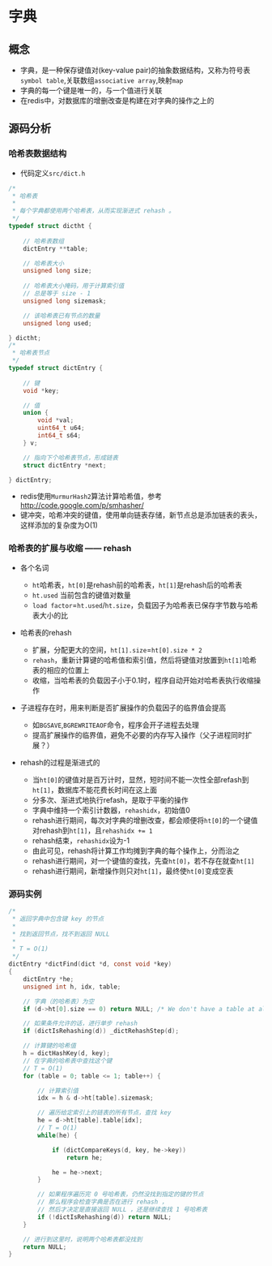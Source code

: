 # 字典

## 概念

- 字典，是一种保存键值对(key-value pair)的抽象数据结构，又称为符号表`symbol table`,关联数组`associative array`,映射`map`
- 字典的每一个键是唯一的，与一个值进行关联
- 在redis中，对数据库的增删改查是构建在对字典的操作之上的

## 源码分析

### 哈希表数据结构

- 代码定义`src/dict.h`

```c
/*
 * 哈希表
 *
 * 每个字典都使用两个哈希表，从而实现渐进式 rehash 。
 */
typedef struct dictht {
    
    // 哈希表数组
    dictEntry **table;

    // 哈希表大小
    unsigned long size;
    
    // 哈希表大小掩码，用于计算索引值
    // 总是等于 size - 1
    unsigned long sizemask;

    // 该哈希表已有节点的数量
    unsigned long used;

} dictht;
/*
 * 哈希表节点
 */
typedef struct dictEntry {
    
    // 键
    void *key;

    // 值
    union {
        void *val;
        uint64_t u64;
        int64_t s64;
    } v;

    // 指向下个哈希表节点，形成链表
    struct dictEntry *next;

} dictEntry;
```

- redis使用`MurmurHash2`算法计算哈希值，参考 http://code.google.com/p/smhasher/
- 键冲突，哈希冲突的键值，使用单向链表存储，新节点总是添加链表的表头，这样添加的复杂度为O(1)


### 哈希表的扩展与收缩 —— rehash

- 各个名词
    + `ht`哈希表，`ht[0]`是rehash前的哈希表，`ht[1]`是rehash后的哈希表
    + `ht.used` 当前包含的键值对数量
    + `load factor`=`ht.used`/`ht.size`，负载因子为哈希表已保存字节数与哈希表大小的比

- 哈希表的rehash
    + 扩展，分配更大的空间，`ht[1].size`=`ht[0].size * 2`
    + `rehash`，重新计算键的哈希值和索引值，然后将键值对放置到`ht[1]`哈希表的相应的位置上
    + 收缩，当哈希表的负载因子小于0.1时，程序自动开始对哈希表执行收缩操作

- 子进程存在时，用来判断是否扩展操作的负载因子的临界值会提高
    + 如`BGSAVE`,`BGREWRITEAOF`命令，程序会开子进程去处理
    + 提高扩展操作的临界值，避免不必要的内存写入操作（父子进程同时扩展？）

- rehash的过程是渐进式的
    + 当`ht[0]`的键值对是百万计时，显然，短时间不能一次性全部refash到`ht[1]`，数据库不能花费长时间在这上面
    + 分多次、渐进式地执行refash，是取于平衡的操作
    + 字典中维持一个索引计数器，`rehashidx`，初始值0
    + rehash进行期间，每次对字典的增删改查，都会顺便将`ht[0]`的一个键值对rehash到`ht[1]`，且`rehashidx += 1`
    + rehash结束，`rehashidx`设为-1
    + 由此可见，rehash将计算工作均摊到字典的每个操作上，分而治之
    + rehash进行期间，对一个键值的查找，先查`ht[0]`，若不存在就查`ht[1]`
    + rehash进行期间，新增操作则只对`ht[1]`，最终使`ht[0]`变成空表


### 源码实例

```c
/*
 * 返回字典中包含键 key 的节点
 *
 * 找到返回节点，找不到返回 NULL
 *
 * T = O(1)
 */
dictEntry *dictFind(dict *d, const void *key)
{
    dictEntry *he;
    unsigned int h, idx, table;

    // 字典（的哈希表）为空
    if (d->ht[0].size == 0) return NULL; /* We don't have a table at all */

    // 如果条件允许的话，进行单步 rehash
    if (dictIsRehashing(d)) _dictRehashStep(d);

    // 计算键的哈希值
    h = dictHashKey(d, key);
    // 在字典的哈希表中查找这个键
    // T = O(1)
    for (table = 0; table <= 1; table++) {

        // 计算索引值
        idx = h & d->ht[table].sizemask;

        // 遍历给定索引上的链表的所有节点，查找 key
        he = d->ht[table].table[idx];
        // T = O(1)
        while(he) {

            if (dictCompareKeys(d, key, he->key))
                return he;

            he = he->next;
        }

        // 如果程序遍历完 0 号哈希表，仍然没找到指定的键的节点
        // 那么程序会检查字典是否在进行 rehash ，
        // 然后才决定是直接返回 NULL ，还是继续查找 1 号哈希表
        if (!dictIsRehashing(d)) return NULL;
    }

    // 进行到这里时，说明两个哈希表都没找到
    return NULL;
}
```